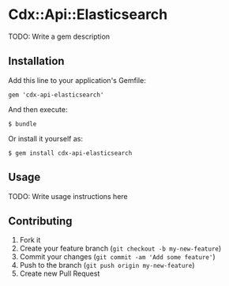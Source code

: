 # Cdx::Api::Elasticsearch

TODO: Write a gem description

## Installation

Add this line to your application's Gemfile:

    gem 'cdx-api-elasticsearch'

And then execute:

    $ bundle

Or install it yourself as:

    $ gem install cdx-api-elasticsearch

## Usage

TODO: Write usage instructions here

## Contributing

1. Fork it
2. Create your feature branch (`git checkout -b my-new-feature`)
3. Commit your changes (`git commit -am 'Add some feature'`)
4. Push to the branch (`git push origin my-new-feature`)
5. Create new Pull Request
